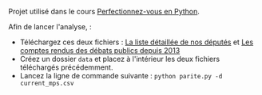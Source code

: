 Projet utilisé dans le cours [Perfectionnez-vous en Python]().

Afin de lancer l'analyse, :
- Téléchargez ces deux fichiers : [La liste détaillée de nos députés](http://www.nosdeputes.fr/deputes/enmandat/csv) et [Les comptes rendus des débats publics depuis 2013](http://data.assemblee-nationale.fr/static/openData/repository/VP/syceronbrut/SyceronBrut.xml.zip)
- Créez un dossier `data` et placez à l'intérieur les deux fichiers téléchargés précédemment.
- Lancez la ligne de commande suivante : `python parite.py -d current_mps.csv`
